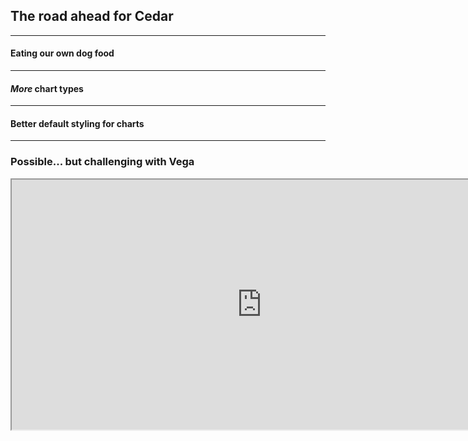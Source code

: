<!-- .slide: data-background="img/esri-fed-summit-2017/bg-3.png" -->
## The road ahead for Cedar

---

<!-- .slide: data-background="img/dogs-367602768_0416127f3e_b.jpg" -->
#### Eating our own dog food

---

<!-- .slide: data-background="linear-gradient(rgba(0, 0, 0, 0.25), rgba(0, 0, 0, 0.25)), url(img/charts-4237886048_40dec4ceb2_o.jpg)" -->
#### _More_ chart types

---

<!-- .slide: data-background="img/groom-1536233_1280.jpg" -->
#### Better default styling for charts

---

<!-- .slide: data-background="img/esri-fed-summit-2017/bg-3.png" -->
### Possible... but challenging with Vega
<div style="background: #fff; width: 800px; margin: 0 auto;">
  <iframe src="https://vega.github.io/vega/" height="400" width="100%" />
</div>

---

<!-- .slide: data-background="img/esri-fed-summit-2017/bg-4.png" -->
## Demo: Cedar amCharts prototype
